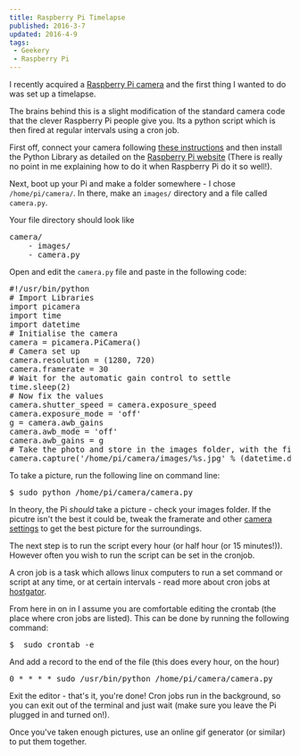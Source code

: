 ```yaml
---
title: Raspberry Pi Timelapse
published: 2016-3-7
updated: 2016-4-9
tags:
 - Geekery
 - Raspberry Pi
---
```


<p>I recently acquired a <a href="https://www.raspberrypi.org/help/camera-module-setup/">Raspberry Pi camera</a> and the first thing I wanted to do was set up a timelapse.</p>

<p>The brains behind this is a slight modification of the standard camera code that the clever Raspberry Pi people give you. Its a python script which is then fired at regular intervals using a cron job.</p>



<p>First off, connect your camera following <a href="https://www.raspberrypi.org/documentation/usage/camera/README.md">these instructions</a> and then install the Python Library as detailed on the <a href="https://www.raspberrypi.org/documentation/usage/camera/python/README.md">Raspberry Pi website</a> (There is really no point in me explaining how to do it when Raspberry Pi do it so well!).</p>



<p>Next, boot up your Pi and make a folder somewhere - I chose <code>/home/pi/camera/</code>. In there, make an <code>images/</code> directory and a file called <code>camera.py</code>.</p>



<p>Your file directory should look like</p>



<pre class="language-bash">camera/
    - images/
    - camera.py</pre>





<p>Open and edit the <code>camera.py</code> file and paste in the following code:</p>



<pre class="language-python">#!/usr/bin/python
# Import Libraries
import picamera
import time
import datetime
# Initialise the camera
camera = picamera.PiCamera()
# Camera set up
camera.resolution = (1280, 720)
camera.framerate = 30
# Wait for the automatic gain control to settle
time.sleep(2)
# Now fix the values
camera.shutter_speed = camera.exposure_speed
camera.exposure_mode = 'off'
g = camera.awb_gains
camera.awb_mode = 'off'
camera.awb_gains = g
# Take the photo and store in the images folder, with the filename of a unix timestamp
camera.capture('/home/pi/camera/images/%s.jpg' % (datetime.datetime.now()))</pre>





<p>To take a picture, run the following line on command line:</p>



<pre class="language-bash">$ sudo python /home/pi/camera/camera.py</pre>





<p>In theory, the Pi <em>should</em> take a picture - check your images folder. If the picutre isn't the best it could be, tweak the framerate and other <a href="http://picamera.readthedocs.org/en/release-1.10/recipes1.html">camera settings</a> to get the best picture for the surroundings.</p>



<p>The next step is to run the script every hour (or half hour (or 15 minutes!)). However often you wish to run the script can be set in the cronjob.</p>



<p>A cron job is a task which allows linux computers to run a set command or script at any time, or at certain intervals - read more about cron jobs at <a href="http://support.hostgator.com/articles/cpanel/what-are-cron-jobs">hostgator</a>. </p>



<p>From here in on in I assume you are comfortable editing the crontab (the place where cron jobs are listed). This can be done by running the following command:</p>



<pre class="language-bash">$  sudo crontab -e</pre>





<p>And add a record to the end of the file (this does every hour, on the hour)</p>



<pre class="language-bash">0 * * * * sudo /usr/bin/python /home/pi/camera/camera.py</pre>





<p>Exit the editor - that's it, you're done! Cron jobs run in the background, so you can exit out of the terminal and just wait (make sure you leave the Pi plugged in and turned on!).</p>



<p>Once you've taken enough pictures, use an online gif generator (or similar) to put them together.</p>